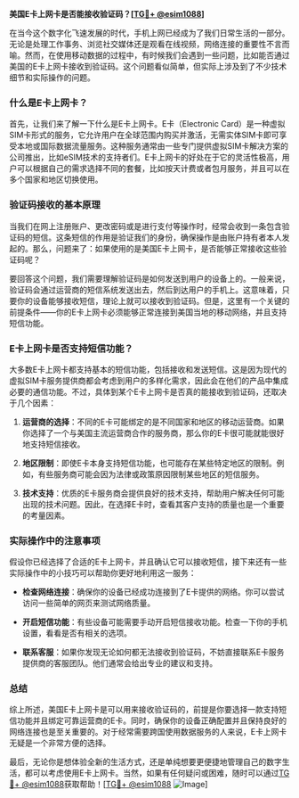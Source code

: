 **美国E卡上网卡是否能接收验证码？[[TG💪+ @esim1088](https://t.me/s/esim1088)]**

在当今这个数字化飞速发展的时代，手机上网已经成为了我们日常生活的一部分。无论是处理工作事务、浏览社交媒体还是观看在线视频，网络连接的重要性不言而喻。然而，在使用移动数据的过程中，有时候我们会遇到一些问题，比如能否通过美国的E卡上网卡接收到验证码。这个问题看似简单，但实际上涉及到了不少技术细节和实际操作的问题。

### 什么是E卡上网卡？

首先，让我们来了解一下什么是E卡上网卡。E卡（Electronic Card）是一种虚拟SIM卡形式的服务，它允许用户在全球范围内购买并激活，无需实体SIM卡即可享受本地或国际数据流量服务。这种服务通常由一些专门提供虚拟SIM卡解决方案的公司推出，比如eSIM技术的支持者们。E卡上网卡的好处在于它的灵活性极高，用户可以根据自己的需求选择不同的套餐，比如按天计费或者包月服务，并且可以在多个国家和地区切换使用。

### 验证码接收的基本原理

当我们在网上注册账户、更改密码或是进行支付等操作时，经常会收到一条包含验证码的短信。这条短信的作用是验证我们的身份，确保操作是由账户持有者本人发起的。那么，问题来了：如果使用的是美国E卡上网卡，是否能够正常接收这些验证码呢？

要回答这个问题，我们需要理解验证码是如何发送到用户的设备上的。一般来说，验证码会通过运营商的短信系统发送出去，然后到达用户的手机上。这意味着，只要你的设备能够接收短信，理论上就可以接收到验证码。但是，这里有一个关键的前提条件——你的E卡上网卡必须能够正常连接到美国当地的移动网络，并且支持短信功能。

### E卡上网卡是否支持短信功能？

大多数E卡上网卡都支持基本的短信功能，包括接收和发送短信。这是因为现代的虚拟SIM卡服务提供商都会考虑到用户的多样化需求，因此会在他们的产品中集成必要的通信功能。不过，具体到某个E卡上网卡是否真的能接收到验证码，还取决于几个因素：

1. **运营商的选择**：不同的E卡可能绑定的是不同国家和地区的移动运营商。如果你选择了一个与美国主流运营商合作的服务商，那么你的E卡很可能就能很好地支持短信接收。
   
2. **地区限制**：即使E卡本身支持短信功能，也可能存在某些特定地区的限制。例如，有些服务商可能会因为法律或政策原因限制某些地区的短信服务。

3. **技术支持**：优质的E卡服务商会提供良好的技术支持，帮助用户解决任何可能出现的技术问题。因此，在选择E卡时，查看其客户支持的质量也是一个重要的考量因素。

### 实际操作中的注意事项

假设你已经选择了合适的E卡上网卡，并且确认它可以接收短信，接下来还有一些实际操作中的小技巧可以帮助你更好地利用这一服务：

- **检查网络连接**：确保你的设备已经成功连接到了E卡提供的网络。你可以尝试访问一些简单的网页来测试网络质量。
  
- **开启短信功能**：有些设备可能需要手动开启短信接收功能。检查一下你的手机设置，看看是否有相关的选项。

- **联系客服**：如果你发现无论如何都无法接收到验证码，不妨直接联系E卡服务提供商的客服团队。他们通常会给出专业的建议和支持。

### 总结

综上所述，美国E卡上网卡是可以用来接收验证码的，前提是你要选择一款支持短信功能并且绑定可靠运营商的E卡。同时，确保你的设备正确配置并且保持良好的网络连接也是至关重要的。对于经常需要跨国使用数据服务的人来说，E卡上网卡无疑是一个非常方便的选择。

最后，无论你是想体验全新的生活方式，还是单纯想要更便捷地管理自己的数字生活，都可以考虑使用E卡上网卡。当然，如果有任何疑问或困难，随时可以通过[TG💪+ @esim1088](https://t.me/s/esim1088)获取帮助！[[TG💪+ @esim1088](https://t.me/s/esim1088) ![Image](https://i.postimg.cc/4NQfJmqS/Snipaste-2025-05-13-00-14-12.png)]